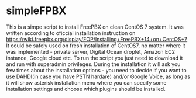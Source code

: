 # simpleFPBX
This is a simpe script to install FreePBX on clean CentOS 7 system.
It was written according to oficcial installation instruction on https://wiki.freepbx.org/display/FOP/Installing+FreePBX+14+on+CentOS+7
It could be safely used on fresh installation of CentOS7, no matter where it was implemented - private server, Digital Ocean droplet, Amazon EC2 instance, Google cloud etc.
To run the script you just need to download it and run with superadmin privileges. During the installation it will ask you few times about the installation options - you need to decide if you want to use DAHDI(in case you have PSTN hardare) and/or Google Voice, as long as it will show asterisk installation menu where you can specify some installation settings and choose which plugins should be installed.
